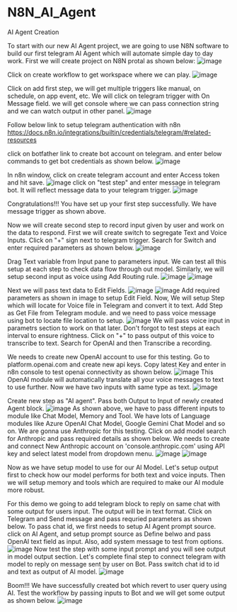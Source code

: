 # N8N_AI_Agent
AI Agent Creation

To start with our new AI Agent project, we are going to use N8N software to build our first telegram AI Agent which will automate simple day to day work. First we will create project on N8N protal as shown below:
![image](https://github.com/user-attachments/assets/0605d09a-37b2-4d70-a3b3-2ba1810e3e9d)

Click on create workflow to get workspace where we can play.
![image](https://github.com/user-attachments/assets/748d896c-1088-449b-87e8-6308072edf1e)

Click on add first step, we will get multiple triggers like manual, on schedule, on app event, etc.
We will click on telegram trigger with On Message field. we will get console where we can pass connection string and we can watch output in other panel.
![image](https://github.com/user-attachments/assets/d21be172-e7cd-4da1-bfab-c03ada10218c)

Follow below link to setup telegram authentication with n8n 
https://docs.n8n.io/integrations/builtin/credentials/telegram/#related-resources

click on botfather link to create bot account on telegram. and enter below commands to get bot credentials as shown below.
![image](https://github.com/user-attachments/assets/e67fd424-0b5a-4809-92a3-ef94fb2fe0c4)

In n8n window, click on create telegram account and enter Access token and hit save.
![image](https://github.com/user-attachments/assets/2834e571-f29f-4b29-8068-1fad4a903b07)
click on "test step" and enter message in telegram bot. It will reflect message data to your telegram trigger.
![image](https://github.com/user-attachments/assets/2f7707ca-322f-4241-a319-1d7121bdcd75)

Congratulations!!! You have set up your first step successfully. We have message trigger as shown above.

Now we will create second step to record input given by user and work on the data to respond. First we will create switch to segregate Text and Voice Inputs.
Click on "+" sign next to telegram trigger. Search for Switch and enter required parameters as shown below.
![image](https://github.com/user-attachments/assets/d892768c-1d6f-4f33-a52e-54d928ed1926)

Drag Text variable from Input pane to parameters input. We can test all this setup at each step to check data flow through out model.
Similarly, we will setup second input as voice using Add Routing rule.
![image](https://github.com/user-attachments/assets/3ee7a9b2-ab99-4db6-9532-a620380550c0)
![image](https://github.com/user-attachments/assets/820797a6-5dc7-4d44-bd70-d83ddb64ac47)

Next we will pass text data to Edit Fields.
![image](https://github.com/user-attachments/assets/a942ef7b-647b-4dbf-bb1b-1e4b168f636e)
![image](https://github.com/user-attachments/assets/9f256aa5-b035-4a21-b413-54ef95447dea)
Add required parameters as shown in image to setup Edit Field.
Now, We will setup Step which will locate for Voice file in Telegram and convert it to text.
Add Step as Get File from Telegram module. and we need to pass voice message using bot to locate file location to setup.
![image](https://github.com/user-attachments/assets/fe0bd2c2-f99e-4a45-b530-c6b3bb9399ff)
We will pass voice input in parametrs section to work on that later. Don't forgot to test steps at each interval to ensure rightness.
Click on "+" to pass output of this voice to transcribe to text.
Search for OpenAI and then Transcribe a recording.

We needs to create new OpenAI account to use for this testing. 
Go to platform.openai.com and create new api keys.
Copy latest Key and enter in n8n console to test openai connectivity as shown below. 
![image](https://github.com/user-attachments/assets/186cde07-e232-40b1-8458-bc6f892cbbef)
This OpenAI module will automatically translate all your voice messages to text to use further. Now we have two inputs with same type as text.
![image](https://github.com/user-attachments/assets/44f80741-6a3b-462b-90a0-76ef78fad84b)

Create new step as "AI agent". Pass both Output to Input of newly created Agent block.
![image](https://github.com/user-attachments/assets/ced3bed4-1062-4ea8-b432-49ac822ab30a)
As shown above, we have to pass different inputs to module like Chat Model, Memory and Tool.
We have lots of Language modules like Azure OpenAI Chat Model, Google Gemini Chat Model and so on. We are gonna use Anthropic for this testing. Click on add model search for Anthropic and pass required details as shown below.
We needs to create and connect New Anthropic account on 'console.anthropic.com' using API key and select latest model from dropdown menu.
![image](https://github.com/user-attachments/assets/03afcc12-ed21-4a5a-93ed-bc48d212e606)
![image](https://github.com/user-attachments/assets/4b9c8ea5-d15a-401d-861a-4a4f6ecb9803)

Now as we have setup model to use for our AI Model. Let's setup output first to check how our model performs for both text and voice inputs. Then we will setup memory and tools which are required to make our AI module more robust.

For this demo we going to add telegram block to reply on same chat with some output for users input. The output will be in text format.
Click on Telegram and Send message and pass requried parameters as shown below.
To pass chat id, we first needs to setup AI Agent prompt source. click on AI Agent, and setup prompt source as Define belwo and pass OpenAI text field as input.
Also, add system message to test from options.
![image](https://github.com/user-attachments/assets/02d0df14-b01b-4a29-b4f9-8789d8387170)
Now test the step with some input prompt and you will see output in model output section. Let's complete final step to connect telegram with model to reply on message sent by user on Bot.
Pass switch chat id to id and text as output of AI model.
![image](https://github.com/user-attachments/assets/9a312a24-b040-48a7-81ba-a7b52095483b)

Boom!!! We have successfully created bot which revert to user query using AI. Test the workflow by passing inputs to Bot and we will get some output as shown below.
![image](https://github.com/user-attachments/assets/fb1094db-4b17-4ea1-ada4-bec0c82a57f5)
